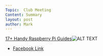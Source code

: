 ```yaml
---
Topic:  Club Meeting
Content: Summary
layout: post
author: Mark
---
```



[17+ Handy Raspberry Pi Guides](https://l.facebook.com/l.php?u=https%3A%2F%2Fpimylifeup.com%2Fcategory%2Fguides%2F&h=AT1bFWjRL13_8UhATylcldg4VRzSKY_7pevbI3Amk2JBwCL-2lg9TAk45LFwbhPmmaCAs67clYF3c6N0M1pXwEmdLf72EwymFQCBMq1BNHlvSXpI_kRk9UF2CRRBhFWV&s=1)![ALT TEXT](https://external.fbhx6-1.fna.fbcdn.net/emg1/v/t13/8646999205040786924?url=https%3A%2F%2Fwww.facebook.com%2Fads%2Fimage%2F%3Fd%3DAQImjsh_3TDs3TWgPdOJN93MMmrDQHmC2YIEdc5UopdQqgBZvfun8r8hC3g0lBdW3cDOmCHKSy3gGBupepe3E_K1Hfy1XpDYuZKeUyM4FLrKwH6st2YktW7LL6v8qLZme_ycmkEN86Vdr1Ixa3V2R0D1&fb_obo=1&utld=facebook.com&stp=c0.5000x0.5000f_dst-emg0_p400x400_q75&ccb=13-1&oh=06_AbFmOrRnGYtdGRyr3IXPBZce0Q3BFyz0WlqgblFHuyxq2g&oe=65286219&_nc_sid=e609ca)

* [Facebook Link](https://www.facebook.com/1481985248595237/posts/1504634402996988/)


